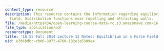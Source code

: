 ```yaml
---
content_type: resource
description: This resource contains the information regarding equilibrium in a force
  field. Distribution functions near repelling and attracting walls.
file: /media/https%3A/open-learning-course-data-rc.s3.amazonaws.com/16-55-ionized-gases-fall-2014/e3b6bdbccb0689734760132e1a5809e4_MIT16_55F14_Lecture12.pdf
file_type: application/pdf
resourcetype: Document
title: '16.55 Fall 2014 Lecture 12 Notes: Equilibrium in a Force Field'
uid: e3b6bdbc-cb06-8973-4760-132e1a5809e4
---
```

